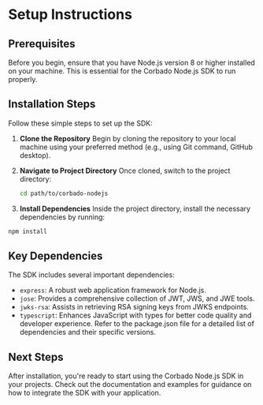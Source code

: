 # Setup Instructions

## Prerequisites

Before you begin, ensure that you have Node.js version 8 or higher installed on your machine. This is essential for the Corbado Node.js SDK to run properly.

## Installation Steps

Follow these simple steps to set up the SDK:

1. **Clone the Repository**
   Begin by cloning the repository to your local machine using your preferred method (e.g., using Git command, GitHub desktop).

2. **Navigate to Project Directory**
   Once cloned, switch to the project directory:

   ```bash
   cd path/to/corbado-nodejs
   ```

3. **Install Dependencies**
   Inside the project directory, install the necessary dependencies by running:

```bash
npm install
```

## Key Dependencies

The SDK includes several important dependencies:

- `express`: A robust web application framework for Node.js.
- `jose`: Provides a comprehensive collection of JWT, JWS, and JWE tools.
- `jwks-rsa`: Assists in retrieving RSA signing keys from JWKS endpoints.
- `typescript`: Enhances JavaScript with types for better code quality and developer experience.
  Refer to the package.json file for a detailed list of dependencies and their specific versions.

## Next Steps

After installation, you're ready to start using the Corbado Node.js SDK in your projects. Check out the documentation and examples for guidance on how to integrate the SDK with your application.
